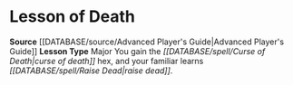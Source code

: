 ﻿---
id: '9'
name: Lesson of Death
rarity: Common
rus_type_level: null
source: '[[DATABASE/source/Advanced Player''s Guide|Advanced Player''s Guide]]'
trait: null
type: Witch Lesson

---
# Lesson of Death

**Source** [[DATABASE/source/Advanced Player's Guide|Advanced Player's Guide]] 
**Lesson Type** Major
You gain the _[[DATABASE/spell/Curse of Death|curse of death]]_ hex, and your familiar learns _[[DATABASE/spell/Raise Dead|raise dead]]_.